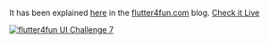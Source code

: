 It has been explained [here](https://flutter4fun.com/ui-challenge-7) in the [flutter4fun.com](https://flutter4fun.com/) blog.
[Check it Live](https://flutter4fun.github.io/UI-Challenge-7-Live/)

[![flutter4fun UI Challenge 7](https://img.youtube.com/vi/G7Igah-2uq0/0.jpg)](https://www.youtube.com/watch?v=G7Igah-2uq0)